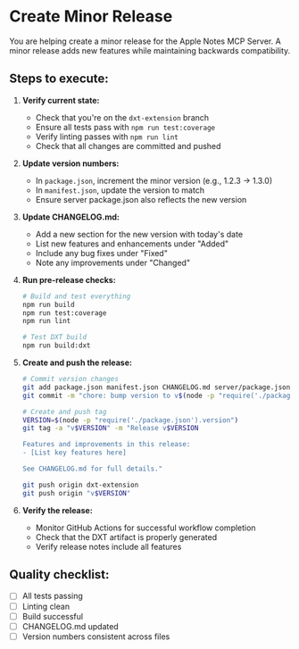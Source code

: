 # Create Minor Release

You are helping create a minor release for the Apple Notes MCP Server. A minor release adds new features while maintaining backwards compatibility.

## Steps to execute:

1. **Verify current state:**
   - Check that you're on the `dxt-extension` branch
   - Ensure all tests pass with `npm run test:coverage`
   - Verify linting passes with `npm run lint`
   - Check that all changes are committed and pushed

2. **Update version numbers:**
   - In `package.json`, increment the minor version (e.g., 1.2.3 → 1.3.0)
   - In `manifest.json`, update the version to match
   - Ensure server package.json also reflects the new version

3. **Update CHANGELOG.md:**
   - Add a new section for the new version with today's date
   - List new features and enhancements under "Added"
   - Include any bug fixes under "Fixed"
   - Note any improvements under "Changed"

4. **Run pre-release checks:**
   ```bash
   # Build and test everything
   npm run build
   npm run test:coverage
   npm run lint
   
   # Test DXT build
   npm run build:dxt
   ```

5. **Create and push the release:**
   ```bash
   # Commit version changes
   git add package.json manifest.json CHANGELOG.md server/package.json
   git commit -m "chore: bump version to v$(node -p "require('./package.json').version")"
   
   # Create and push tag
   VERSION=$(node -p "require('./package.json').version")
   git tag -a "v$VERSION" -m "Release v$VERSION

   Features and improvements in this release:
   - [List key features here]
   
   See CHANGELOG.md for full details."
   
   git push origin dxt-extension
   git push origin "v$VERSION"
   ```

6. **Verify the release:**
   - Monitor GitHub Actions for successful workflow completion
   - Check that the DXT artifact is properly generated
   - Verify release notes include all features

## Quality checklist:
- [ ] All tests passing
- [ ] Linting clean
- [ ] Build successful
- [ ] CHANGELOG.md updated
- [ ] Version numbers consistent across files